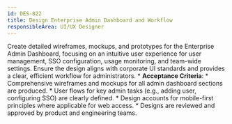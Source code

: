 ```yaml
---
id: DES-022
title: Design Enterprise Admin Dashboard and Workflow
responsibleArea: UI/UX Designer
---
```

Create detailed wireframes, mockups, and prototypes for the Enterprise Admin Dashboard, focusing on an intuitive user experience for user management, SSO configuration, usage monitoring, and team-wide settings. Ensure the design aligns with corporate UI standards and provides a clear, efficient workflow for administrators.    *   **Acceptance Criteria**:
    *   Comprehensive wireframes and mockups for all admin dashboard sections are produced.
    *   User flows for key admin tasks (e.g., adding user, configuring SSO) are clearly defined.
    *   Design accounts for mobile-first principles where applicable for web access.
    *   Designs are reviewed and approved by product and engineering teams.